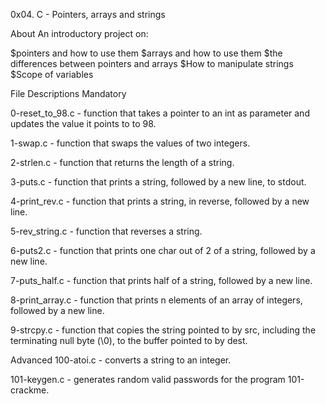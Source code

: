 0x04. C - Pointers, arrays and strings

About
An introductory project on:

$pointers and how to use them
$arrays and how to use them
$the differences between pointers and arrays
$How to manipulate strings
$Scope of variables

File Descriptions
Mandatory

0-reset_to_98.c - function that takes a pointer to an int as parameter and updates the value it points to to 98.

1-swap.c - function that swaps the values of two integers.

2-strlen.c - function that returns the length of a string.

3-puts.c - function that prints a string, followed by a new line, to stdout.

4-print_rev.c - function that prints a string, in reverse, followed by a new line.

5-rev_string.c - function that reverses a string.

6-puts2.c - function that prints one char out of 2 of a string, followed by a new line.

7-puts_half.c - function that prints half of a string, followed by a new line.

8-print_array.c - function that prints n elements of an array of integers, followed by a new line.

9-strcpy.c - function that copies the string pointed to by src, including the terminating null byte (\0), to the buffer pointed to by dest.

Advanced
100-atoi.c - converts a string to an integer.

101-keygen.c - generates random valid passwords for the program 101-crackme.
